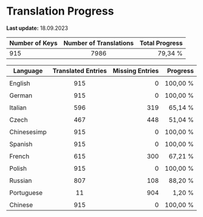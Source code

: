 # Translation Progress
**Last update:** 18.09.2023

| Number of Keys | Number of Translations | Total Progress |
|----------|:-----------------:|--------:|
915 | 7986 | 79,34 % |

| Language | Translated Entries | Missing Entries | Progress |
|----------|:-----------------:|--------:|--------:|
| | | |
| English | 915 | 0 | 100,00 %
| | | |
| German | 915 | 0 | 100,00 %
| | | |
| Italian | 596 | 319 | 65,14 %
| | | |
| Czech | 467 | 448 | 51,04 %
| | | |
| Chinesesimp | 915 | 0 | 100,00 %
| | | |
| Spanish | 915 | 0 | 100,00 %
| | | |
| French | 615 | 300 | 67,21 %
| | | |
| Polish | 915 | 0 | 100,00 %
| | | |
| Russian | 807 | 108 | 88,20 %
| | | |
| Portuguese | 11 | 904 | 1,20 %
| | | |
| Chinese | 915 | 0 | 100,00 %
